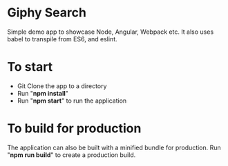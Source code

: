 # Giphy Search

Simple demo app to showcase Node, Angular, Webpack etc.  It also uses babel to transpile from ES6, and eslint.

# To start
* Git Clone the app to a directory
* Run "**npm install**"
* Run "**npm start**" to run the application

# To build for production
The application can also be built with a minified bundle for production.  Run "**npm run build**" to create a production build.
